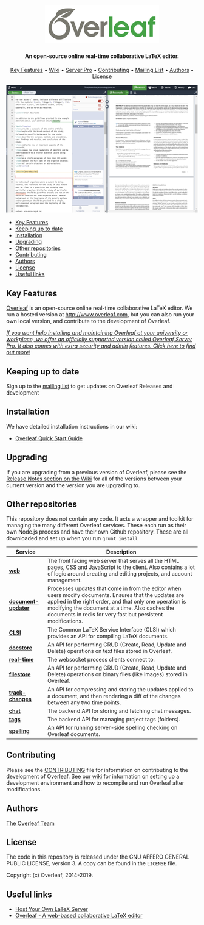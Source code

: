 <h1 align="center">
  <br>
  <a href="https://www.overleaf.com"><img src="doc/logo.png" alt="Overleaf" width="300"></a>
</h1>

<h4 align="center">An open-source online real-time collaborative LaTeX editor.</h4>

<p align="center">
  <a href="#key-features">Key Features</a> •
  <a href="https://github.com/overleaf/overleaf/wiki">Wiki</a> •
  <a href="https://www.sharelatex.com/i/university/onsite">Server Pro</a> •
  <a href="#contributing">Contributing</a> •
  <a href="https://www.overleaf.com/for/enterprises">Mailing List</a> •
  <a href="#authors">Authors</a> •
  <a href="#license">License</a>
</p>

<a href="https://www.overleaf.com"><img src="doc/screenshot.png" alt="Overleaf" ></a>

- [Key Features](#key-features)
- [Keeping up to date](#keeping-up-to-date)
- [Installation](#installation)
- [Upgrading](#upgrading)
- [Other repositories](#other-repositories)
- [Contributing](#contributing)
- [Authors](#authors)
- [License](#license)
- [Useful links](#useful-links)

## Key Features

[Overleaf](https://www.overleaf.com) is an open-source online real-time collaborative LaTeX editor. We run a hosted version at http://www.overleaf.com, but you can also run your own local version, and contribute to the development of Overleaf.

*[If you want help installing and maintaining Overleaf at your university or workplace, we offer an officially supported version called Overleaf Server Pro. It also comes with extra security and admin features. Click here to find out more!](https://www.overleaf.com/university/onsite.html)*

## Keeping up to date

Sign up to the [mailing list](https://mailchi.mp/overleaf.com/community-edition-and-server-pro) to get updates on Overleaf Releases and development

## Installation

We have detailed installation instructions in our wiki:

* [Overleaf Quick Start Guide](https://github.com/overleaf/overleaf/wiki/Quick-Start-Guide)

## Upgrading

If you are upgrading from a previous version of Overleaf, please see the [Release Notes section on the Wiki](https://github.com/overleaf/overleaf/wiki/Home) for all of the versions between your current version and the version you are upgrading to.

## Other repositories

This repository does not contain any code. It acts a wrapper and toolkit for managing the many different Overleaf  services. These each run as their own Node.js process and have their own Github repository. These are all downloaded and set up when you run `grunt install`

| Service | Description | 
| ------- | ----------- |
| **[web](https://github.com/overleaf/web)** | The front facing web server that serves all the HTML pages, CSS and JavaScript to the client. Also contains a lot of logic around creating and editing projects, and account management. |
| **[document-updater](https://github.com/overleaf/document-updater)** | Processes updates that come in from the editor when users modify documents. Ensures that the updates are applied in the right order, and that only one operation is modifying the document at a time. Also caches the documents in redis for very fast but persistent modifications. |
| **[CLSI](https://github.com/overleaf/clsi)** | The Common LaTeX Service Interface (CLSI) which provides an API for compiling LaTeX documents. |
| **[docstore](https://github.com/overleaf/docstore)** | An API for performing CRUD (Create, Read, Update and Delete) operations on text files stored in Overleaf. |
| **[real-time](https://github.com/overleaf/real-time)** | The websocket process clients connect to. |
| **[filestore](https://github.com/overleaf/filestore)** | An API for performing CRUD (Create, Read, Update and Delete) operations on binary files (like images) stored in Overleaf. |
| **[track-changes](https://github.com/overleaf/track-changes)** | An API for compressing and storing the updates applied to a document, and then rendering a diff of the changes between any two time points. |
| **[chat](https://github.com/overleaf/chat)** | The backend API for storing and fetching chat messages. |
| **[tags](https://github.com/overleaf/tags)** | The backend API for managing project tags (folders). |
| **[spelling](https://github.com/overleaf/spelling)** | An API for running server-side spelling checking on Overleaf documents. |

## Contributing

Please see the [CONTRIBUTING](https://github.com/overleaf/overleaf/blob/master/CONTRIBUTING.md) file for information on contributing to the development of Overleaf. See [our wiki](https://github.com/overleaf/overleaf/wiki/Developer-Guidelines) for information on setting up a development environment and how to recompile and run Overleaf after modifications.

## Authors

[The Overleaf Team](https://www.overleaf.com/about)

## License

The code in this repository is released under the GNU AFFERO GENERAL PUBLIC LICENSE, version 3. A copy can be found in the `LICENSE` file.

Copyright (c) Overleaf, 2014-2019.

## Useful links

- [Host Your Own LaTeX Server](https://medium.com/@shuangzizuobh2/host-your-own-latex-server-a-docker-example-2787531bf93b)
- [Overleaf - A web-based collaborative LaTeX editor](https://github.com/overleaf/overleaf)